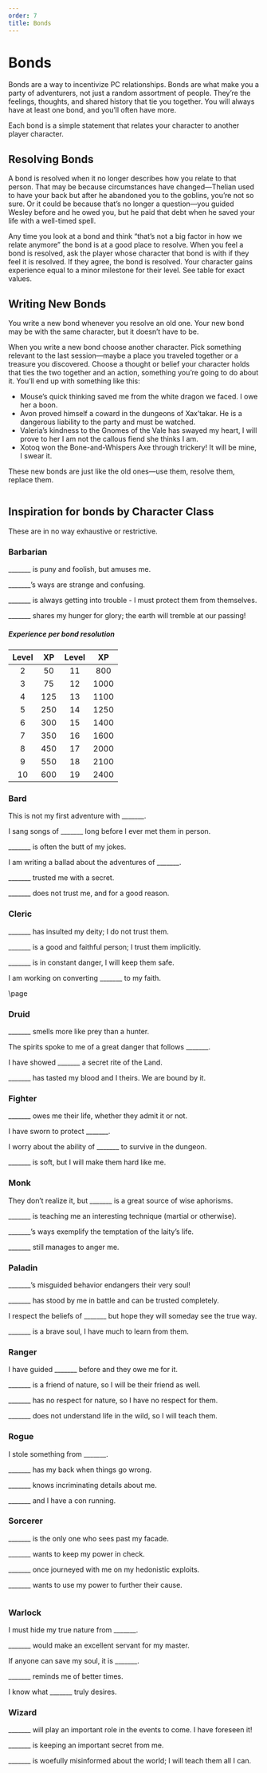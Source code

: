 ```yaml
---
order: 7
title: Bonds
---
```


# Bonds

Bonds are a way to incentivize PC relationships. Bonds are what make you a party of adventurers, not just a random assortment of people. They’re the feelings, thoughts, and shared history that tie you together. You will always have at least one bond, and you’ll often have more.

Each bond is a simple statement that relates your character to another player character.

## Resolving Bonds

A bond is resolved when it no longer describes how you relate to that person. That may be because circumstances have changed—Thelian used to have your back but after he abandoned you to the goblins, you’re not so sure. Or it could be because that’s no longer a question—you guided Wesley before and he owed you, but he paid that debt when he saved your life with a well-timed spell.

Any time you look at a bond and think “that’s not a big factor in how we relate anymore” the bond is at a good place to resolve. When you feel a bond is resolved, ask the player whose character that bond is with if they feel it is resolved. If they agree, the bond is resolved. Your character gains experience equal to a minor milestone for their level. See table for exact values.

## Writing New Bonds

You write a new bond whenever you resolve an old one. Your new bond may be with the same character, but it doesn’t have to be.

When you write a new bond choose another character. Pick something relevant to the last session—maybe a place you traveled together or a treasure you discovered. Choose a thought or belief your character holds that ties the two together and an action, something you’re going to do about it. You’ll end up with something like this:

<div class='descriptive'>

* Mouse’s quick thinking saved me from the white dragon we faced. I owe her a boon.
* Avon proved himself a coward in the dungeons of Xax’takar. He is a dangerous liability to the party and must be watched.
* Valeria’s kindness to the Gnomes of the Vale has swayed my heart, I will prove to her I am not the callous fiend she thinks I am.
* Xotoq won the Bone-and-Whispers Axe through trickery! It will be mine, I swear it.
</div>

These new bonds are just like the old ones—use them, resolve them, replace them.

```
```

## Inspiration for bonds by Character Class

These are in no way exhaustive or restrictive.

### Barbarian
_______ is puny and foolish, but amuses me.

_______’s ways are strange and confusing.

_______ is always getting into trouble - I must protect them from themselves.

_______ shares my hunger for glory; the earth will tremble at our passing!

<div class="classTable">

##### Experience per bond resolution
| Level | XP  | Level | XP   |
|:-----:|:---:|:-----:|:----:|
| 2     | 50  | 11    | 800  |
| 3     | 75  | 12    | 1000 |
| 4     | 125 | 13    | 1100 |
| 5     | 250 | 14    | 1250 |
| 6     | 300 | 15    | 1400 |
| 7     | 350 | 16    | 1600 |
| 8     | 450 | 17    | 2000 |
| 9     | 550 | 18    | 2100 |
| 10    | 600 | 19    | 2400 |

</div>

### Bard
This is not my first adventure with _______.

I sang songs of _______ long before I ever met them in person.

_______ is often the butt of my jokes.

I am writing a ballad about the adventures of _______.

_______ trusted me with a secret.

_______ does not trust me, and for a good reason.

### Cleric
_______ has insulted my deity; I do not trust them.

_______ is a good and faithful person; I trust them implicitly.

_______ is in constant danger, I will keep them safe.

I am working on converting _______ to my faith.

\page

### Druid
_______ smells more like prey than a hunter.

The spirits spoke to me of a great danger that follows _______.

I have showed _______ a secret rite of the Land.

_______ has tasted my blood and I theirs. We are bound by it.

### Fighter
_______ owes me their life, whether they admit it or not.

I have sworn to protect _______.

I worry about the ability of _______ to survive in the dungeon.

_______ is soft, but I will make them hard like me.

### Monk

They don’t realize it, but _______ is a great source of wise aphorisms.

_______ is teaching me an interesting technique (martial or otherwise).

_______’s ways exemplify the temptation of the laity’s life.

_______ still manages to anger me.

### Paladin
_______’s misguided behavior endangers their very soul!

_______ has stood by me in battle and can be trusted completely.

I respect the beliefs of _______ but hope they will someday see the true way.

_______ is a brave soul, I have much to learn from them.

### Ranger
I have guided _______ before and they owe me for it.

_______ is a friend of nature, so I will be their friend as well.

_______ has no respect for nature, so I have no respect for them.

_______ does not understand life in the wild, so I will teach them.
### Rogue
I stole something from _______.

_______ has my back when things go wrong.

_______ knows incriminating details about me.

_______ and I have a con running.
### Sorcerer
_______ is the only one who sees past my facade.

_______ wants to keep my power in check.

_______ once journeyed with me on my hedonistic exploits.

_______ wants to use my power to further their cause.


```
```

### Warlock
I must hide my true nature from _______.

_______ would make an excellent servant for my master.

If anyone can save my soul, it is _______.

_______ reminds me of better times.

I know what _______ truly desires.

### Wizard
_______ will play an important role in the events to come. I have foreseen it!

_______ is keeping an important secret from me.

_______ is woefully misinformed about the world; I will teach them all I can.
